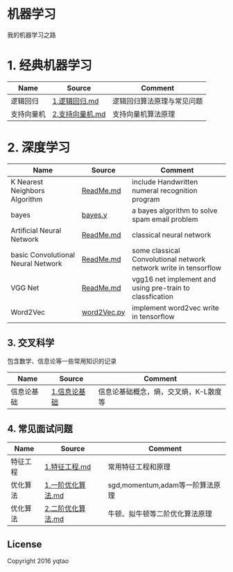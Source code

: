 # 机器学习
我的机器学习之路

# 1. 经典机器学习
|Name|Source|Comment|
| ---- | -------|------- |
|逻辑回归|[1.逻辑回归.md](classical-machine-learning/1.逻辑回归.md)|逻辑回归算法原理与常见问题|
|支持向量机|[2.支持向量机.md](classical-machine-learning/2.支持向量机.md)|支持向量机算法原理|


# 2. 深度学习
| Name | Source |Comment |
| ---- | -------|------- |
|K Nearest Neighbors Algorithm |[ReadMe.md](./Traditional-machine-learning/kNN/ReadMe.md) | include Handwritten numeral recognition program |
|bayes|[bayes.y](./Traditional-machine-learning/bayes/bayes.py)|a bayes algorithm to solve spam email problem|
|Artificial Neural Network|[ReadMe.md](./Artificial-neural-network/ReadMe.md)|classical neural network|
|basic Convolutional Neural Network|[ReadMe.md](./Basic-CNN/ReadMe.md)|some classical Convolutional network network write in tensorflow |
|VGG Net|[ReadMe.md](./VGGNet/ReadMe.md)|vgg16 net implement and using pre-train to classfication|
|Word2Vec|[word2Vec.py](./word2Vec/word2Vec.py)|implement word2vec write in tensorflow |

## 3. 交叉科学
包含数学、信息论等一些常用知识的记录

| Name | Source |Comment |
| ---- | -------|------- |
|信息论基础|[1.信息论基础](interdiscipline/1.信息论基础.md)|信息论基础概念，熵，交叉熵，K-L散度等|


## 4. 常见面试问题
| Name | Source |Comment |
| ---- | -------|------- |
|特征工程|[1.特征工程.md](interview/feature_engineering/1.特征工程.md)|常用特征工程和原理|
|优化算法|[1.一阶优化算法.md](interview/optimize_algorithm/1.一阶优化算法.md)|sgd,momentum,adam等一阶算法原理|
|优化算法|[2.二阶优化算法.md](interview/optimize_algorithm/2.二阶优化算法.md)|牛顿、拟牛顿等二阶优化算法原理|

## License

Copyright 2016 yqtao
